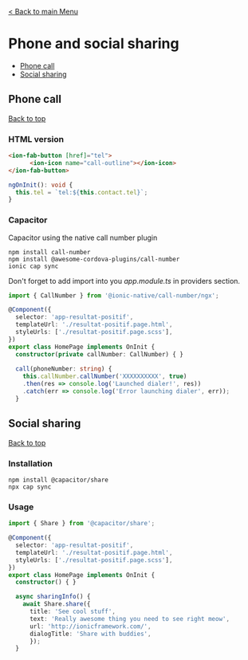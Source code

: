 [< Back to main Menu](https://github.com/gsoulie/Mobile-App-Development/blob/master/ionic2-test.md)    

# Phone and social sharing

* [Phone call](#phone-call)   
* [Social sharing](#social-sharing)    

## Phone call
[Back to top](#phone-and-social-sharing) 

### HTML version

````html
<ion-fab-button [href]="tel">
      <ion-icon name="call-outline"></ion-icon>
</ion-fab-button>
````

````typescript
ngOnInit(): void {
  this.tel = `tel:${this.contact.tel}`;
}
````

### Capacitor

Capacitor using the native call number plugin

```
npm install call-number 
npm install @awesome-cordova-plugins/call-number 
ionic cap sync
```

Don't forget to add import into you *app.module.ts* in providers section.

```typescript
import { CallNumber } from '@ionic-native/call-number/ngx';

@Component({
  selector: 'app-resultat-positif',
  templateUrl: './resultat-positif.page.html',
  styleUrls: ['./resultat-positif.page.scss'],
})
export class HomePage implements OnInit {
  constructor(private callNumber: CallNumber) { }
  
  call(phoneNumber: string) {
    this.callNumber.callNumber('XXXXXXXXXX', true)
    .then(res => console.log('Launched dialer!', res))
    .catch(err => console.log('Error launching dialer', err));
  }
```

## Social sharing
[Back to top](#phone-and-social-sharing) 

### Installation

````
npm install @capacitor/share
npx cap sync
````

### Usage

```typescript
import { Share } from '@capacitor/share';

@Component({
  selector: 'app-resultat-positif',
  templateUrl: './resultat-positif.page.html',
  styleUrls: ['./resultat-positif.page.scss'],
})
export class HomePage implements OnInit {
  constructor() { }

  async sharingInfo() {
    await Share.share({
      title: 'See cool stuff',
      text: 'Really awesome thing you need to see right meow',
      url: 'http://ionicframework.com/',
      dialogTitle: 'Share with buddies',
      });
  }
```
